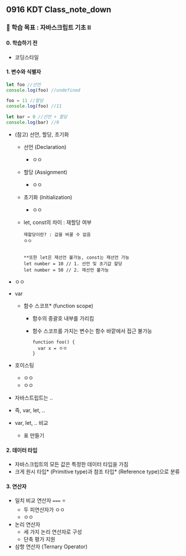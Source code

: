 ## 0916 KDT Class_note_down

### 🎯 학습 목표 : 자바스크립트 기초 II

#### 0. 학습하기 전

- 코딩스타일

  

#### 1. 변수와 식별자

```javascript
let foo //선언
console.log(foo) //undefined

foo = 11 //할당
console.log(foo) //11

let bar = 0 //선언 + 할당
console.log(bar) //0
```

- (참고) 선언, 할당, 초기화

  - 선언 (Declaration)
    - ㅇㅇ
  - 할당 (Assignment)
    - ㅇㅇ

  - 초기화 (Initialization)
    - ㅇㅇ

  - let, const의 차이 : 재할당 여부

    ```javasc
    재할당이란? : 값을 바꿀 수 없음
    ㅇㅇ
    
    
    **또한 let은 재선언 불가능, const는 재선언 가능
    let number = 10 // 1. 선언 및 초기값 할당
    let number = 50 // 2. 재선언 불가능
    ```

- ㅇㅇ

- var

  - 함수 스코프* (function scope)

    - 함수의 중괄호 내부를 가리킴

    - 함수 스코프를 가지는 변수는 함수 바깥에서 접근 불가능

      ```JAVAS
      function foo() {
      	var x = ㅇㅇ
      }
      ```

- 호이스팅

  - ㅇㅇ
  - ㅇㅇ

- 자바스트립트는  ..

- 즉, var, let, ..

- var, let, .. 비교
  - 표 만들기



#### 2. 데이터 타입

- 자바스크립트의 모든 값은 특정한 데이터 타입을 가짐
- 크게 원시 타입* (Primitive type)과 참조 타입* (Reference type)으로 분류



#### 3. 연산자

- 일치 비교 연산자 `===` ⭐️
  - 두 피연산자가 ㅇㅇ
  - ㅇㅇ
- 논리 연산자
  - 세 가지 논리 연산자로 구성
  - 단축 평가 지원
- 삼항 연산자 (Ternary Operator)
